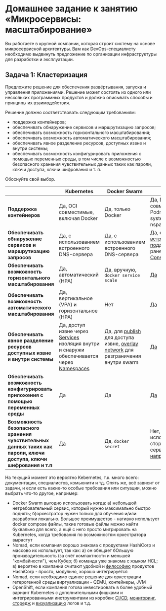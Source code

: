 # Домашнее задание к занятию «Микросервисы: масштабирование»

Вы работаете в крупной компании, которая строит систему на основе микросервисной архитектуры.
Вам как DevOps-специалисту необходимо выдвинуть предложение по организации инфраструктуры для разработки и эксплуатации.

## Задача 1: Кластеризация

Предложите решение для обеспечения развёртывания, запуска и управления приложениями.
Решение может состоять из одного или нескольких программных продуктов и должно описывать способы и принципы их взаимодействия.

Решение должно соответствовать следующим требованиям:
- поддержка контейнеров;
- обеспечивать обнаружение сервисов и маршрутизацию запросов;
- обеспечивать возможность горизонтального масштабирования;
- обеспечивать возможность автоматического масштабирования;
- обеспечивать явное разделение ресурсов, доступных извне и внутри системы;
- обеспечивать возможность конфигурировать приложения с помощью переменных среды, в том числе с возможностью безопасного хранения чувствительных данных таких как пароли, ключи доступа, ключи шифрования и т. п.

Обоснуйте свой выбор.

|  | Kubernetes | Docker Swarm | Nomad | OpenShift |
| --- | --- | --- | --- | --- |
| **Поддержка контейнеров** | Да, OCI совместимые, включая Docker | Да, только Docker | Да, Docker, OCI совместимые (с Podman), LXC, systemd-nspawn | [Да](https://docs.openshift.com/container-platform/4.9/openshift_images/index.html#images-about_overview-of-images), OCI и Docker |
| **Обеспечивать обнаружение сервисов и маршрутизацию запросов** | Да, с использованием встроенного DNS-сервера | Да, с использованием встроенного DNS-сервера | Да, с 05.2022 [встроенная поддержка](https://www.hashicorp.com/blog/nomad-1-3-adds-native-service-discovery-and-edge-workload-support), ранее только с [Consul](https://www.nomadproject.io/docs/integrations/consul-integration) | [Да](https://docs.openshift.com/container-platform/4.8/networking/dns-operator.html) |
| **Обеспечивать возможность горизонтального масштабирования** | Да, автоматический (HPA) | Да, вручную, `docker service scale`  | [Да](https://www.nomadproject.io/tools/autoscaling) | [Да](https://docs.openshift.com/container-platform/4.7/nodes/pods/nodes-pods-autoscaling.html)|
| **Обеспечивать возможность автоматического масштабирования** | Да, вертикальное (VPA) и горизонтальное (HPA) | Нет | [Да](https://www.nomadproject.io/tools/autoscaling) | Да, горизонтальное и [вертикальное](https://docs.openshift.com/container-platform/4.7/nodes/pods/nodes-pods-autoscaling.html) |
| **Обеспечивать явное разделение ресурсов доступных извне и внутри системы** | Да, доступ извне через [Services](https://kubernetes.io/docs/tutorials/kubernetes-basics/expose/expose-intro/) изоляция внутри и снаружи обеспечивается через [Namespaces](https://www.qovery.com/blog/basic-network-isolation-in-kubernetes) | Да, для [publish](https://docs.docker.com/engine/swarm/services/#publish-ports) для доступа извне, [overlay network](https://docs.docker.com/engine/swarm/services/#connect-the-service-to-an-overlay-network) для разграничения внутри swarm | [Да](https://www.nomadproject.io/docs/job-specification/network) | Да, [внутри](https://miminar.fedorapeople.org/_preview/openshift-enterprise/registry-redeploy/admin_guide/managing_networking.html#isolating-project-networks), [извне](https://miminar.fedorapeople.org/_preview/openshift-enterprise/registry-redeploy/admin_guide/managing_networking.html#admin-guide-managing-networking-ingress) |
| **Обеспечивать возможность конфигурировать приложения с помощью переменных среды** | Да | Да | [Да](https://www.nomadproject.io/docs/runtime/environment) | [Да](https://docs.openshift.com/container-platform/3.11/dev_guide/environment_variables.html) |
| **Возможность безопасного хранения чувствительных данных таких как пароли, ключи доступа, ключи шифрования и т.п** | [Да](https://kubernetes.io/docs/concepts/configuration/secret/#working-with-secrets) | Да, `docker secret` | Нет, только с использованием сторонних сервисов, [например Vault](https://www.nomadproject.io/docs/integrations/vault-integration) | [Да](https://docs.openshift.com/container-platform/4.10/nodes/pods/nodes-pods-secrets.html) |

На текущий момент это вероятно Kebernetes, т.к. много всего: документации, специалистов, комьюнити и тд.
Опять же, всё зависит от задачи, и если есть какие-то особые требования или ситуации, можно выбрать что-то другое, например:
* Docker Swarm выгодно использовать когда: а) небольшой нетребовательный сервис, который нужно максимально быстро поднять; б)оркестратор нужен только для обучения и/или разработки локально. Большое преимущество - нативно использует docker compose файлы, такие готовые файлы можно найти буквально для всего, а ещё с него просто мигрировать на Kubernetes, когда требования по возможностям оркестратора вырастут
* Nomad, если компания хорошо знакома с продуктами HashiCorp и массово их использует, так как: а) он обещает бОльшую производительность (за счёт компактности и меньшей "комбайности"), чем Кубер; б) команда уже знакома с языком HCL; в) вероятно в компании считают удобной и [философию](https://www.hashicorp.com/tao-of-hashicorp) продуктов HashiCorp - просто, модульно, хорошо интегрируется
* Nomad, если необходимо единое решение для оркестрации гетерогенной среды виртуализации - QEMU, контейнеры, JVM
* OpenShift, если компания готова инвестировать в более удобный вариант Kubernetes с дополнительными фишками и интегрированными инструментами из коробки: [CI/CD](https://cloud.redhat.com/blog/cicd-with-openshift), [мониторинг](https://docs.openshift.com/container-platform/4.10/monitoring/monitoring-overview.html), [сторедж](https://docs.openshift.com/container-platform/4.7/logging/config/cluster-logging-storage-considerations.html) и [визуализацию](https://docs.openshift.com/container-platform/4.7/logging/config/cluster-logging-visualizer.html) логов и т.д.

